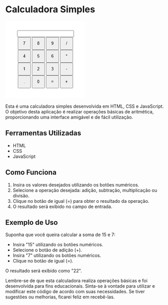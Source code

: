 # Calculadora Simples

![Imagem da Calculadora](/img/calculadora.png)

Esta é uma calculadora simples desenvolvida em HTML, CSS e JavaScript. O objetivo desta aplicação é realizar operações básicas de aritmética, proporcionando uma interface amigável e de fácil utilização.

## Ferramentas Utilizadas

- HTML
- CSS
- JavaScript

## Como Funciona

1. Insira os valores desejados utilizando os botões numéricos.
2. Selecione a operação desejada: adição, subtração, multiplicação ou divisão.
3. Clique no botão de igual (=) para obter o resultado da operação.
4. O resultado será exibido no campo de entrada.

## Exemplo de Uso

Suponha que você queira calcular a soma de 15 e 7:

- Insira "15" utilizando os botões numéricos.
- Selecione o botão de adição (+).
- Insira "7" utilizando os botões numéricos.
- Clique no botão de igual (=).

O resultado será exibido como "22".

Lembre-se de que esta calculadora realiza operações básicas e foi desenvolvida para fins educacionais. Sinta-se à vontade para utilizar e modificar este código de acordo com suas necessidades. Se tiver sugestões ou melhorias, ficarei feliz em recebê-las.
